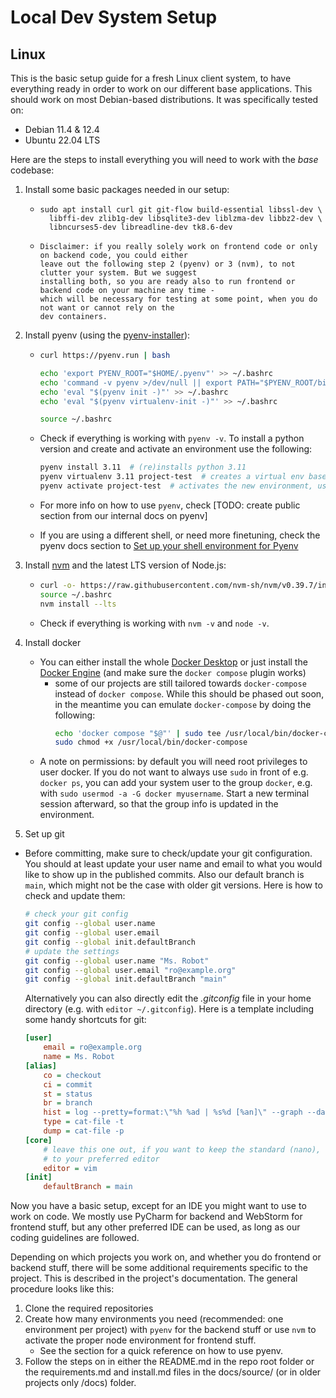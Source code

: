 # Local Dev System Setup

## Linux

This is the basic setup guide for a fresh Linux client system, to
have everything ready in order to work on our different base applications.
This should work on most Debian-based distributions. It was specifically tested on:

- Debian 11.4 & 12.4
- Ubuntu 22.04 LTS

Here are the steps to install everything you will need to work with the _base_ codebase:

1. Install some basic packages needed in our setup:
   - ```
     sudo apt install curl git git-flow build-essential libssl-dev \
       libffi-dev zlib1g-dev libsqlite3-dev liblzma-dev libbz2-dev \
       libncurses5-dev libreadline-dev tk8.6-dev
     ```
   - ```{note}
     Disclaimer: if you really solely work on frontend code or only on backend code, you could either
     leave out the following step 2 (pyenv) or 3 (nvm), to not clutter your system. But we suggest
     installing both, so you are ready also to run frontend or backend code on your machine any time -
     which will be necessary for testing at some point, when you do not want or cannot rely on the
     dev containers.
     ```
2. Install pyenv (using the [pyenv-installer](https://github.com/pyenv/pyenv-installer)):

   - ```bash
     curl https://pyenv.run | bash

     echo 'export PYENV_ROOT="$HOME/.pyenv"' >> ~/.bashrc
     echo 'command -v pyenv >/dev/null || export PATH="$PYENV_ROOT/bin:$PATH"' >> ~/.bashrc
     echo 'eval "$(pyenv init -)"' >> ~/.bashrc
     echo 'eval "$(pyenv virtualenv-init -)"' >> ~/.bashrc

     source ~/.bashrc
     ```

   - Check if everything is working with `pyenv -v`. To install a python version and create and
     activate an environment use the following:
     ```bash
     pyenv install 3.11  # (re)installs python 3.11
     pyenv virtualenv 3.11 project-test  # creates a virtual env based on python 3.11
     pyenv activate project-test  # activates the new environment, use pyenv deactivate to deactivate
     ```
   - For more info on how to use `pyenv`, check [TODO: create public section from our internal docs on pyenv]
   - If you are using a different shell, or need more finetuning, check the pyenv docs section to
     [Set up your shell environment for Pyenv](https://github.com/pyenv/pyenv#set-up-your-shell-environment-for-pyenv)

3. Install [nvm](https://github.com/nvm-sh/nvm) and the latest LTS version of Node.js:
   - ```bash
     curl -o- https://raw.githubusercontent.com/nvm-sh/nvm/v0.39.7/install.sh | bash
     source ~/.bashrc
     nvm install --lts
     ```
   - Check if everything is working with `nvm -v` and `node -v`.
4. Install docker
   - You can either install the whole [Docker Desktop](https://docs.docker.com/desktop/) or just install the
     [Docker Engine](https://docs.docker.com/engine/) (and make sure the `docker compose` plugin works)
     - some of our projects are still tailored towards `docker-compose` instead of `docker compose`. While this
       should be phased out soon, in the meantime you can emulate `docker-compose` by doing the following:
       ```bash
       echo 'docker compose "$@"' | sudo tee /usr/local/bin/docker-compose
       sudo chmod +x /usr/local/bin/docker-compose
       ```
   - A note on permissions: by default you will need root privileges to user docker. If you do
     not want to always use `sudo` in front of e.g. `docker ps`, you can add your system user
     to the group `docker`, e.g. with `sudo usermod -a -G docker myusername`. Start a new
     terminal session afterward, so that the group info is updated in the environment.
5. Set up git

- Before committing, make sure to check/update your git configuration. You should at least update your user name
  and email to what you would like to show up in the published commits. Also our default branch is `main`, which
  might not be the case with older git versions. Here is how to check and update them:
  ```bash
  # check your git config
  git config --global user.name
  git config --global user.email
  git config --global init.defaultBranch
  # update the settings
  git config --global user.name "Ms. Robot"
  git config --global user.email "ro@example.org"
  git config --global init.defaultBranch "main"
  ```
  Alternatively you can also directly edit the _.gitconfig_ file in your home directory (e.g. with
  `editor ~/.gitconfig`). Here is a template including some handy shortcuts for git:
  ```ini
  [user]
      email = ro@example.org
      name = Ms. Robot
  [alias]
      co = checkout
      ci = commit
      st = status
      br = branch
      hist = log --pretty=format:\"%h %ad | %s%d [%an]\" --graph --date=short
      type = cat-file -t
      dump = cat-file -p
  [core]
      # leave this one out, if you want to keep the standard (nano), or change
      # to your preferred editor
      editor = vim
  [init]
      defaultBranch = main
  ```

Now you have a basic setup, except for an IDE you might want to use to work on code.
We mostly use PyCharm for backend and WebStorm for frontend stuff, but any other preferred IDE can be used,
as long as our coding guidelines are followed.

Depending on which projects you work on, and whether you do frontend or backend stuff,
there will be some additional requirements specific to the project.
This is described in the project's documentation.
The general procedure looks like this:

1. Clone the required repositories
2. Create how many environments you need (recommended: one environment per project) with `pyenv` for the backend stuff
   or use `nvm` to activate the proper node environment for frontend stuff.
   - See the [](./tools.md) section for a quick reference on how to use pyenv.
3. Follow the steps on in either the README.md in the repo root folder or the requirements.md and install.md files
   in the docs/source/ (or in older projects only /docs) folder.

